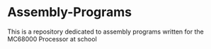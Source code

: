 # Assembly-Programs
This is a repository dedicated to assembly programs written for the MC68000 Processor at school 
